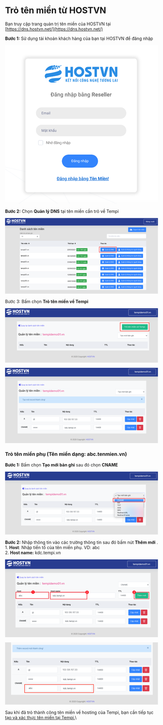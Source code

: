 # Trỏ tên miền từ HOSTVN

Bạn truy cập trang quản trị tên miền của HOSTVN tại [https://dns.hostvn.net/](https://dns.hostvn.net/)

**Bước 1:** Sử dụng tài khoản khách hàng của bạn tại HOSTVN để đăng nhập

![](<../../.gitbook/assets/image (6) (1) (1).png>)

**Bước 2:** Chọn **Quản lý DNS** tại tên miền cần trỏ về Tempi

![](<../../.gitbook/assets/hostvn-01 (1) copy.png>)

Bước 3: Bấm chọn **Trỏ tên miền về Tempi**

![](<../../.gitbook/assets/hostvn-02-newx copy.png>)

![](<../../.gitbook/assets/hostvn-03-new copy.png>)

### Trỏ tên miền phụ (Tên miền dạng: abc.tenmien.vn)

**Bước 1:** Bấm chọn **Tạo mới bản ghi** sau đó chọn **CNAME**

![](<../../.gitbook/assets/hostvn-05 copy (1).png>)

**Bước 2:** Nhập thông tin vào các trường thông tin sau đó bấm nút **Thêm mới** .\
1\. **Host**: Nhập tiền tố của tên miền phụ. VD: abc\
2\. **Host name:** kdc.tempi.vn

![](<../../.gitbook/assets/hostvn-06 copy (1) copy.png>)

![](<../../.gitbook/assets/hostvn-07 copy (1) copy.png>)

Sau khi đã trỏ thành công tên miền về hosting của Tempi, bạn cần tiếp tục [tạo và xác thực tên miền tại Tempi.](tao-va-xac-thuc-ten-mien-lai-tempi.md)\
